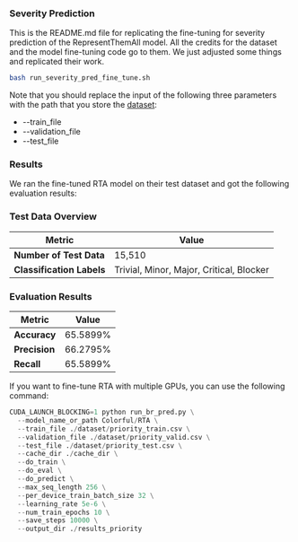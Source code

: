 ### Severity Prediction

This is the README.md file for replicating the fine-tuning for severity prediction of the RepresentThemAll model. All the credits for the dataset and the model fine-tuning code go to them. We just adjusted some things and replicated their work.

```bash
bash run_severity_pred_fine_tune.sh
```

Note that you should replace the input of the following three parameters with the path that you store the [dataset](https://drive.google.com/drive/folders/1gPnZbgOO4XiBBsyF27jS--XwhHaInxlQ):

- --train_file
- --validation_file
- --test_file

### Results
We ran the fine-tuned RTA model on their test dataset and got the following evaluation results:


### Test Data Overview

| Metric                         | Value                                        |
|--------------------------------|----------------------------------------------|
| **Number of Test Data**        | 15,510                                       |
| **Classification Labels**      | Trivial, Minor, Major, Critical, Blocker     |

### Evaluation Results

| Metric       | Value     |
|--------------|-----------|
| **Accuracy** | 65.5899%  |
| **Precision**| 66.2795%  |
| **Recall**   | 65.5899%  |



If you want to fine-tune RTA with multiple GPUs, you can use the following command:
```python
CUDA_LAUNCH_BLOCKING=1 python run_br_pred.py \
  --model_name_or_path Colorful/RTA \
  --train_file ./dataset/priority_train.csv \
  --validation_file ./dataset/priority_valid.csv \
  --test_file ./dataset/priority_test.csv \
  --cache_dir ./cache_dir \
  --do_train \
  --do_eval \
  --do_predict \
  --max_seq_length 256 \
  --per_device_train_batch_size 32 \
  --learning_rate 5e-6 \
  --num_train_epochs 10 \
  --save_steps 10000 \
  --output_dir ./results_priority
```